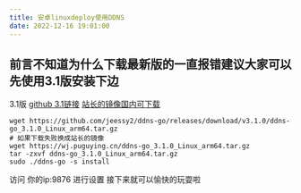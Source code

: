 ```yaml
---
title: 安卓linuxdeploy使用DDNS
date: 2022-12-16 19:01:00
---
```

## 前言不知道为什么下载最新版的一直报错建议大家可以先使用3.1版安装下边
3.1版
[github 3.1链接](https://github.com/jeessy2/ddns-go/releases/download/v3.1.0/ddns-go_3.1.0_Linux_arm64.tar.gz)
[站长的镜像国内可下载](https://wj.puguying.cn/ddns-go_3.1.0_Linux_arm64.tar.gz)
```
wget https://github.com/jeessy2/ddns-go/releases/download/v3.1.0/ddns-go_3.1.0_Linux_arm64.tar.gz
# 如果下载失败换成站长的镜像
wget https://wj.puguying.cn/ddns-go_3.1.0_Linux_arm64.tar.gz
tar -zxvf ddns-go_3.1.0_Linux_arm64.tar.gz
sudo ./ddns-go -s install
```
访问  你的ip:9876  进行设置
接下来就可以愉快的玩耍啦
